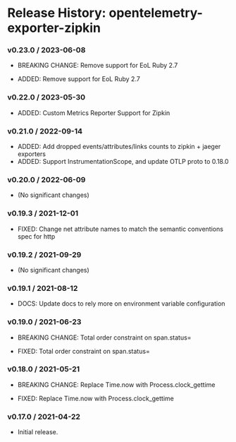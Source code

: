 # Release History: opentelemetry-exporter-zipkin

### v0.23.0 / 2023-06-08

* BREAKING CHANGE: Remove support for EoL Ruby 2.7 

* ADDED: Remove support for EoL Ruby 2.7 

### v0.22.0 / 2023-05-30

* ADDED: Custom  Metrics Reporter Support for Zipkin 

### v0.21.0 / 2022-09-14

* ADDED: Add dropped events/attributes/links counts to zipkin + jaeger exporters 
* ADDED: Support InstrumentationScope, and update OTLP proto to 0.18.0 

### v0.20.0 / 2022-06-09

* (No significant changes)

### v0.19.3 / 2021-12-01

* FIXED: Change net attribute names to match the semantic conventions spec for http 

### v0.19.2 / 2021-09-29

* (No significant changes)

### v0.19.1 / 2021-08-12

* DOCS: Update docs to rely more on environment variable configuration 

### v0.19.0 / 2021-06-23

* BREAKING CHANGE: Total order constraint on span.status= 

* FIXED: Total order constraint on span.status= 

### v0.18.0 / 2021-05-21

* BREAKING CHANGE: Replace Time.now with Process.clock_gettime 

* FIXED: Replace Time.now with Process.clock_gettime 

### v0.17.0 / 2021-04-22

* Initial release.
